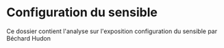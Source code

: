 # Configuration du sensible

Ce dossier contient l'analyse sur l'exposition configuration du sensible par Béchard Hudon
